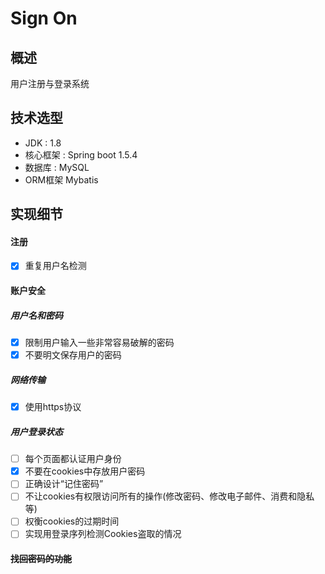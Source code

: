 # Sign On
## 概述
用户注册与登录系统
## 技术选型
- JDK : 1.8
- 核心框架 : Spring boot 1.5.4
- 数据库 : MySQL
- ORM框架 Mybatis 
## 实现细节
#### 注册
- [x] 重复用户名检测
#### 账户安全
##### 用户名和密码
- [x] 限制用户输入一些非常容易破解的密码  
- [x] 不要明文保存用户的密码
##### 网络传输
- [x] 使用https协议
##### 用户登录状态
- [ ] 每个页面都认证用户身份
- [x] 不要在cookies中存放用户密码
- [ ] 正确设计“记住密码”
- [ ] 不让cookies有权限访问所有的操作(修改密码、修改电子邮件、消费和隐私等)
- [ ] 权衡cookies的过期时间
- [ ] 实现用登录序列检测Cookies盗取的情况
#### ~~找回密码的功能~~